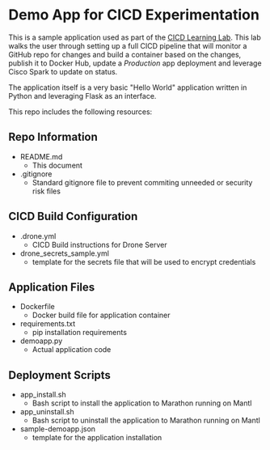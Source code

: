 # Demo App for CICD Experimentation

This is a sample application used as part of the [CICD Learning Lab](https://github.com/imapex-training/cicd_learning_lab).  This lab walks the user through setting up a full CICD pipeline that will monitor a GitHub repo for changes and build a container based on the changes, publish it to Docker Hub, update a _Production_ app deployment and leverage Cisco Spark to update on status.

The application itself is a very basic "Hello World" application written in Python and leveraging Flask as an interface.

This repo includes the following resources:

## Repo Information
* README.md
  * This document
* .gitignore
  * Standard gitignore file to prevent commiting unneeded or security risk files

## CICD Build Configuration
* .drone.yml
  * CICD Build instructions for Drone Server
* drone_secrets_sample.yml
  * template for the secrets file that will be used to encrypt credentials

## Application Files
* Dockerfile
  * Docker build file for application container
* requirements.txt
  * pip installation requirements
* demoapp.py
  * Actual application code

## Deployment Scripts
* app_install.sh
  * Bash script to install the application to Marathon running on Mantl
* app_uninstall.sh
  * Bash script to uninstall the application to Marathon running on Mantl
* sample-demoapp.json
  * template for the application installation
